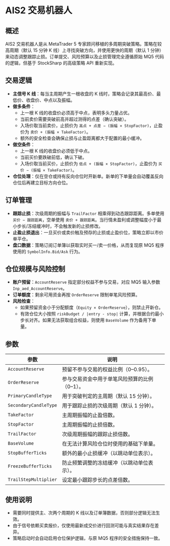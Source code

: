 # AIS2 交易机器人

## 概述
AIS2 交易机器人是从 MetaTrader 5 专家顾问移植的多周期突破策略。策略在较高周期（默认 15 分钟 K 线）上寻找突破方向，并使用更快的周期（默认 1 分钟）来动态调整跟踪止损。订单提交、风险预算以及止损管理完全遵循原始 MQ5 代码的逻辑，但基于 StockSharp 的高级策略 API 重新实现。

## 交易逻辑
- **主信号 K 线**：每当主周期产生一根收盘的 K 线时，策略会记录其最高价、最低价、收盘价、中点以及振幅。
- **做多条件**：
  - 上一根 K 线的收盘价必须高于中点，表明多头力量占优。
  - 当前卖价需要突破前高并超过测得的点差（确认突破）。
  - 入场价取当前卖价，止损价为 `高点 + 点差 − (振幅 × StopFactor)`，止盈价为 `卖价 + (振幅 × TakeFactor)`。
  - 额外的安全检查会确保止损与止盈距离都大于配置的最小缓冲。
- **做空条件**：
  - 上一根 K 线的收盘价必须低于中点。
  - 当前买价要跌破前低，确认下破。
  - 入场价取当前买价，止损价为 `低点 + (振幅 × StopFactor)`，止盈价为 `买价 − (振幅 × TakeFactor)`。
- **仓位处理**：仅在空仓或持有反向仓位时开新单。新单的下单量会自动覆盖反向仓位后再建立目标方向仓位。

## 订单管理
- **跟踪止损**：次级周期的振幅与 `TrailFactor` 相乘得到动态跟踪距离。多单使用 `买价 − 跟踪距离`，空单使用 `卖价 + 跟踪距离`。当行情未盈利或调整幅度小于最小步长/冻结缓冲时，不会触发新的止损修改。
- **止盈止损退出**：一旦买价或卖价触及预存的止损或止盈价位，策略立即以市价单平仓。
- **盘口数据**：策略订阅订单簿以获取实时买一/卖一价格，从而复现原 MQ5 程序使用的 `SymbolInfo.Bid/Ask` 行为。

## 仓位规模与风险控制
- **账户预留**：`AccountReserve` 指定部分权益不参与交易，对应 MQ5 输入参数 `Inp_aed_AccountReserve`。
- **订单额度**：剩余可用资金再按 `OrderReserve` 限制单笔风险预算。
- **风险检查**：
  - 如果预留资金小于分配额度（`Equity × OrderReserve`），则禁止开新仓。
  - 有效仓位大小按照 `riskBudget / |entry - stop|` 计算，并根据合约最小步长对齐。如果无法获取组合权益，则使用 `BaseVolume` 作为备用下单量。

## 参数
| 参数 | 说明 |
|------|------|
| `AccountReserve` | 预留不参与交易的权益比例（0–0.95）。
| `OrderReserve` | 参与交易资金中用于单笔风险预算的比例（0–1）。
| `PrimaryCandleType` | 用于突破判定的主周期（默认 15 分钟）。
| `SecondaryCandleType` | 用于跟踪止损的次级周期（默认 1 分钟）。
| `TakeFactor` | 主周期振幅的止盈倍数。
| `StopFactor` | 主周期振幅的止损倍数。
| `TrailFactor` | 次级周期振幅的跟踪止损倍数。
| `BaseVolume` | 在无法计算风险仓位时使用的基础下单量。
| `StopBufferTicks` | 额外的最小止损缓冲（以跳动单位表示）。
| `FreezeBufferTicks` | 防止频繁调整的冻结缓冲（以跳动单位表示）。
| `TrailStepMultiplier` | 设定最小跟踪步长的点差倍数。

## 使用说明
- 需要同时提供主、次两个周期的 K 线以及订单簿数据，否则部分逻辑无法生效。
- 由于信号依赖买卖报价，仅使用最新成交价进行回测可能与真实结果存在差异。
- 策略启动时会自动启用仓位保护逻辑，与原 MQ5 程序的安全措施保持一致。
